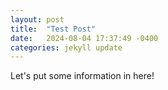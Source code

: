 ```yaml
---
layout: post
title:  "Test Post"
date:   2024-08-04 17:37:49 -0400
categories: jekyll update
---
```


Let's put some information in here!